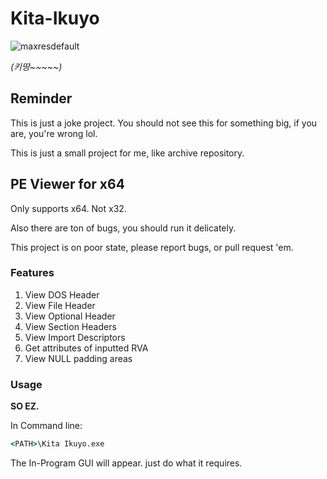# Kita-Ikuyo


![maxresdefault](https://user-images.githubusercontent.com/72684393/230313253-db85138d-97e4-4218-8544-6c05d5912afa.jpg)

_(키땅~~~~~)_

## Reminder
This is just a joke project. You should not see this for something big, if you are, you're wrong lol.

This is just a small project for me, like archive repository.

## PE Viewer for x64
Only supports x64. Not x32.

Also there are ton of bugs, you should run it delicately.

This project is on poor state, please report bugs, or pull request 'em.

### Features
1. View DOS Header
2. View File Header
3. View Optional Header
4. View Section Headers
5. View Import Descriptors
6. Get attributes of inputted RVA
7. View NULL padding areas

### Usage
**SO EZ.**

In Command line:
```cmd
<PATH>\Kita Ikuyo.exe
```

The In-Program GUI will appear. just do what it requires.
